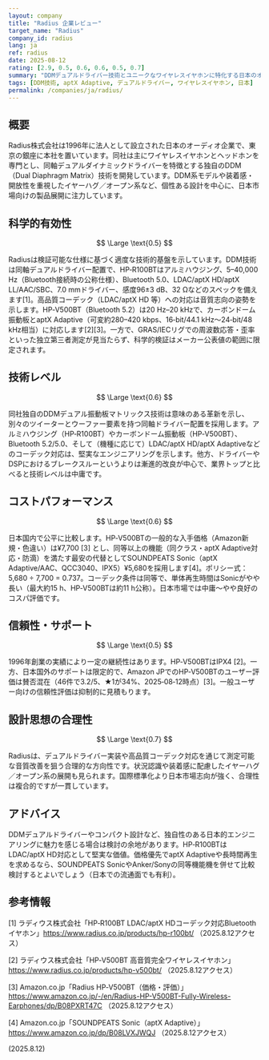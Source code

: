 ```yaml
---
layout: company
title: "Radius 企業レビュー"
target_name: "Radius"
company_id: radius
lang: ja
ref: radius
date: 2025-08-12
rating: [2.9, 0.5, 0.6, 0.6, 0.5, 0.7]
summary: "DDMデュアルドライバー技術とユニークなワイヤレスイヤホンに特化する日本のオーディオ企業。国際市場での存在感は限定的"
tags: [DDM技術, aptX Adaptive, デュアルドライバー, ワイヤレスイヤホン, 日本]
permalink: /companies/ja/radius/
---
```

## 概要

Radius株式会社は1996年に法人として設立された日本のオーディオ企業で、東京の銀座に本社を置いています。同社は主にワイヤレスイヤホンとヘッドホンを専門とし、同軸デュアルダイナミックドライバーを特徴とする独自のDDM（Dual Diaphragm Matrix）技術を開発しています。DDM系モデルや装着感・開放性を重視したイヤーハグ／オープン系など、個性ある設計を中心に、日本市場向けの製品展開に注力しています。

## 科学的有効性

$$ \Large \text{0.5} $$

Radiusは検証可能な仕様に基づく適度な技術的基盤を示しています。DDM技術は同軸デュアルドライバー配置で、HP‑R100BTはアルミハウジング、5–40,000 Hz（Bluetooth接続時の公称仕様）、Bluetooth 5.0、LDAC/aptX HD/aptX LL/AAC/SBC、7.0 mmドライバー、感度96±3 dB、32 Ωなどのスペックを備えます[1]。高品質コーデック（LDAC/aptX HD 等）への対応は音質志向の姿勢を示します。HP‑V500BT（Bluetooth 5.2）は20 Hz–20 kHzで、カーボンドーム振動板とaptX Adaptive（可変約280–420 kbps、16‑bit/44.1 kHz〜24‑bit/48 kHz相当）に対応します[2][3]。一方で、GRAS/IECリグでの周波数応答・歪率といった独立第三者測定が見当たらず、科学的検証はメーカー公表値の範囲に限定されます。

## 技術レベル

$$ \Large \text{0.6} $$

同社独自のDDMデュアル振動板マトリックス技術は意味のある革新を示し、別々のツイーターとウーファー要素を持つ同軸ドライバー配置を採用します。アルミハウジング（HP‑R100BT）やカーボンドーム振動板（HP‑V500BT）、Bluetooth 5.2/5.0、そして（機種に応じて）LDAC/aptX HD/aptX Adaptiveなどのコーデック対応は、堅実なエンジニアリングを示します。他方、ドライバーやDSPにおけるブレークスルーというよりは漸進的改良が中心で、業界トップと比べると技術レベルは中庸です。

## コストパフォーマンス

$$ \Large \text{0.6} $$

日本国内で公平に比較します。HP‑V500BTの一般的な入手価格（Amazon新規・色違い）は¥7,700 [3] とし、同等以上の機能（同クラス・aptX Adaptive対応・防滴）を満たす最安の代替としてSOUNDPEATS Sonic（aptX Adaptive/AAC、QCC3040、IPX5）¥5,680を採用します[4]。ポリシー式：5,680 ÷ 7,700 = 0.737。コーデック条件は同等で、単体再生時間はSonicがやや長い（最大約15 h、HP‑V500BTは約11 h公称）。日本市場では中庸〜やや良好のコスパ評価です。

## 信頼性・サポート

$$ \Large \text{0.5} $$

1996年創業の実績により一定の継続性はあります。HP‑V500BTはIPX4 [2]。一方、日本国外のサポートは限定的で、Amazon JPでのHP‑V500BTのユーザー評価は賛否混在（46件で3.2/5、★1が34%、2025‑08‑12時点）[3]。一般ユーザー向けの信頼性評価は抑制的に見積もります。

## 設計思想の合理性

$$ \Large \text{0.7} $$

Radiusは、デュアルドライバー実装や高品質コーデック対応を通じて測定可能な音質改善を狙う合理的な方向性です。状況認識や装着感に配慮したイヤーハグ／オープン系の展開も見られます。国際標準化より日本市場志向が強く、合理性は複合的ですが一貫しています。

## アドバイス

DDMデュアルドライバーやコンパクト設計など、独自性のある日本的エンジニアリングに魅力を感じる場合は検討の余地があります。HP‑R100BTはLDAC/aptX HD対応として堅実な価値。価格優先でaptX Adaptiveや長時間再生を求めるなら、SOUNDPEATS SonicやAnker/Sonyの同等機能機を併せて比較検討するとよいでしょう（日本での流通面でも有利）。

## 参考情報

[1] ラディウス株式会社「HP‑R100BT LDAC/aptX HDコーデック対応Bluetoothイヤホン」https://www.radius.co.jp/products/hp-r100bt/ （2025.8.12アクセス）

[2] ラディウス株式会社「HP‑V500BT 高音質完全ワイヤレスイヤホン」https://www.radius.co.jp/products/hp-v500bt/ （2025.8.12アクセス）

[3] Amazon.co.jp「Radius HP‑V500BT（価格・評価）」https://www.amazon.co.jp/-/en/Radius-HP-V500BT-Fully-Wireless-Earphones/dp/B08PXRT47C （2025.8.12アクセス）

[4] Amazon.co.jp「SOUNDPEATS Sonic（aptX Adaptive）」https://www.amazon.co.jp/dp/B08LVXJWQJ （2025.8.12アクセス）

(2025.8.12)